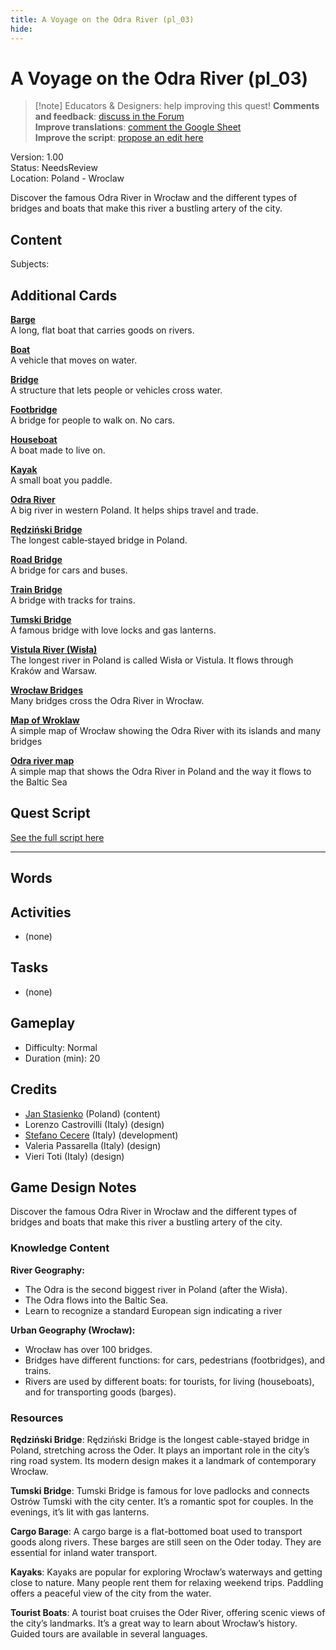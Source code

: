 ```yaml
---
title: A Voyage on the Odra River (pl_03)
hide:
---
```


# A Voyage on the Odra River (pl_03)
> [!note] Educators & Designers: help improving this quest!
> **Comments and feedback**: [discuss in the Forum](https://antura.discourse.group/t/pl-03-a-voyage-on-the-odra-river/34/1)  
> **Improve translations**: [comment the Google Sheet](https://docs.google.com/spreadsheets/d/1FPFOy8CHor5ArSg57xMuPAG7WM27-ecDOiU-OmtHgjw/edit?gid=106202032#gid=106202032)  
> **Improve the script**: [propose an edit here](https://github.com/vgwb/Antura/blob/main/Assets/_discover/_quests/PL_03%20Wroclaw%20River/PL_03%20Wroclaw%20River%20-%20Yarn%20Script.yarn)  

Version: 1.00  
Status: NeedsReview  
Location: Poland - Wroclaw

Discover the famous Odra River in Wrocław and the different types of bridges and boats that make this river a bustling artery of the city.

## Content
Subjects: 


## Additional Cards
**[Barge](../../cards/index.md#barge)**  
A long, flat boat that carries goods on rivers.  

**[Boat](../../cards/index.md#boat)**  
A vehicle that moves on water.  

**[Bridge](../../cards/index.md#bridge)**  
A structure that lets people or vehicles cross water.  

**[Footbridge](../../cards/index.md#footbridge)**  
A bridge for people to walk on. No cars.  

**[Houseboat](../../cards/index.md#houseboat)**  
A boat made to live on.  

**[Kayak](../../cards/index.md#kayak)**  
A small boat you paddle.  

**[Odra River](../../cards/index.md#place_odra_river)**  
A big river in western Poland. It helps ships travel and trade.  

**[Rędziński Bridge](../../cards/index.md#redzinski_bridge)**  
The longest cable‑stayed bridge in Poland.  

**[Road Bridge](../../cards/index.md#road_bridge)**  
A bridge for cars and buses.  

**[Train Bridge](../../cards/index.md#train_bridge)**  
A bridge with tracks for trains.  

**[Tumski Bridge](../../cards/index.md#tumski_bridge)**  
A famous bridge with love locks and gas lanterns.  

**[Vistula River (Wisła)](../../cards/index.md#place_vistula_river)**  
The longest river in Poland is called Wisła or Vistula. It flows through Kraków and Warsaw.  

**[Wrocław Bridges](../../cards/index.md#wroclaw_bridges)**  
Many bridges cross the Odra River in Wrocław.  

**[Map of Wroklaw](../../cards/index.md#wroklaw_map)**  
A simple map of Wrocław showing the Odra River with its islands and many bridges  

**[Odra river map](../../cards/index.md#odra_river_map)**  
A simple map that shows the Odra River in Poland and the way it flows to the Baltic Sea  

## Quest Script

[See the full script here](./pl_03-script.md)

---

## Words
## Activities
- (none)

## Tasks
- (none)
## Gameplay
- Difficulty: Normal
- Duration (min): 20
## Credits
- [Jan Stasienko](mailto:jan.stasienko@dsw.edu.pl) (Poland) (content)
- Lorenzo Castrovilli (Italy) (design)
- [Stefano Cecere](https://stefanocecere.com) (Italy) (development)
- Valeria Passarella (Italy) (design)
- Vieri Toti (Italy) (design)

## Game Design Notes

Discover the famous Odra River in Wrocław and the different types of bridges and boats that make this river a bustling artery of the city.

### Knowledge Content
**River Geography:**

- The Odra is the second biggest river in Poland (after the Wisła).
- The Odra flows into the Baltic Sea.
- Learn to recognize a standard European sign indicating a river

**Urban Geography (Wrocław):**

- Wrocław has over 100 bridges.
- Bridges have different functions: for cars, pedestrians (footbridges), and trains.
- Rivers are used by different boats: for tourists, for living (houseboats), and for transporting goods (barges).

### Resources
**Rędziński Bridge**: Rędziński Bridge is the longest cable-stayed bridge in Poland, stretching across the Oder. It plays an important role in the city’s ring road system. Its modern design makes it a landmark of contemporary Wrocław.

**Tumski Bridge**: Tumski Bridge is famous for love padlocks and connects Ostrów Tumski with the city center. It’s a romantic spot for couples. In the evenings, it’s lit with gas lanterns.

**Cargo Barage**: A cargo barge is a flat-bottomed boat used to transport goods along rivers. These barges are still seen on the Oder today. They are essential for inland water transport.

**Kayaks**: Kayaks are popular for exploring Wrocław’s waterways and getting close to nature. Many people rent them for relaxing weekend trips. Paddling offers a peaceful view of the city from the water.

**Tourist Boats**: A tourist boat cruises the Oder River, offering scenic views of the city’s landmarks. It’s a great way to learn about Wrocław’s history. Guided tours are available in several languages.

